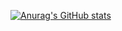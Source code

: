 [![Anurag's GitHub stats](https://github-readme-stats.vercel.app/api?username=ace-cltr)](https://github.com/anuraghazra/github-readme-stats)
